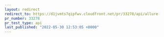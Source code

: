 ```yaml
---
layout: redirect
redirect_to: https://d1jvmts7qipfwv.cloudfront.net/pr/33278/api/allure-report/index.html
pr_number: 33278
pr_test_type: api
last_published: "2022-05-30 12:53:05 +0000"
---
```

